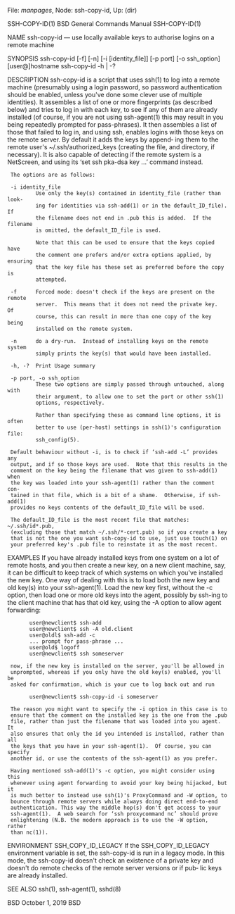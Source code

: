 File: *manpages*,  Node: ssh-copy-id,  Up: (dir)

SSH-COPY-ID(1)            BSD General Commands Manual           SSH-COPY-ID(1)

NAME
     ssh-copy-id — use locally available keys to authorise logins on a remote
     machine

SYNOPSIS
     ssh-copy-id [-f] [-n] [-i [identity_file]] [-p port] [-o ssh_option]
                 [user@]hostname
     ssh-copy-id -h | -?

DESCRIPTION
     ssh-copy-id is a script that uses ssh(1) to log into a remote machine
     (presumably using a login password, so password authentication should be
     enabled, unless you've done some clever use of multiple identities).  It
     assembles a list of one or more fingerprints (as described below) and
     tries to log in with each key, to see if any of them are already
     installed (of course, if you are not using ssh-agent(1) this may result
     in you being repeatedly prompted for pass-phrases).  It then assembles a
     list of those that failed to log in, and using ssh, enables logins with
     those keys on the remote server.  By default it adds the keys by append‐
     ing them to the remote user's ~/.ssh/authorized_keys (creating the file,
     and directory, if necessary).  It is also capable of detecting if the
     remote system is a NetScreen, and using its ‘set ssh pka-dsa key ...’
     command instead.

     The options are as follows:

     -i identity_file
             Use only the key(s) contained in identity_file (rather than look‐
             ing for identities via ssh-add(1) or in the default_ID_file).  If
             the filename does not end in .pub this is added.  If the filename
             is omitted, the default_ID_file is used.

             Note that this can be used to ensure that the keys copied have
             the comment one prefers and/or extra options applied, by ensuring
             that the key file has these set as preferred before the copy is
             attempted.

     -f      Forced mode: doesn't check if the keys are present on the remote
             server.  This means that it does not need the private key.  Of
             course, this can result in more than one copy of the key being
             installed on the remote system.

     -n      do a dry-run.  Instead of installing keys on the remote system
             simply prints the key(s) that would have been installed.

     -h, -?  Print Usage summary

     -p port, -o ssh_option
             These two options are simply passed through untouched, along with
             their argument, to allow one to set the port or other ssh(1)
             options, respectively.

             Rather than specifying these as command line options, it is often
             better to use (per-host) settings in ssh(1)'s configuration file:
             ssh_config(5).

     Default behaviour without -i, is to check if ‘ssh-add -L’ provides any
     output, and if so those keys are used.  Note that this results in the
     comment on the key being the filename that was given to ssh-add(1) when
     the key was loaded into your ssh-agent(1) rather than the comment con‐
     tained in that file, which is a bit of a shame.  Otherwise, if ssh-add(1)
     provides no keys contents of the default_ID_file will be used.

     The default_ID_file is the most recent file that matches: ~/.ssh/id*.pub,
     (excluding those that match ~/.ssh/*-cert.pub) so if you create a key
     that is not the one you want ssh-copy-id to use, just use touch(1) on
     your preferred key's .pub file to reinstate it as the most recent.

EXAMPLES
     If you have already installed keys from one system on a lot of remote
     hosts, and you then create a new key, on a new client machine, say, it
     can be difficult to keep track of which systems on which you've installed
     the new key.  One way of dealing with this is to load both the new key
     and old key(s) into your ssh-agent(1).  Load the new key first, without
     the -c option, then load one or more old keys into the agent, possibly by
     ssh-ing to the client machine that has that old key, using the -A option
     to allow agent forwarding:

           user@newclient$ ssh-add
           user@newclient$ ssh -A old.client
           user@oldl$ ssh-add -c
           ... prompt for pass-phrase ...
           user@old$ logoff
           user@newclient$ ssh someserver

     now, if the new key is installed on the server, you'll be allowed in
     unprompted, whereas if you only have the old key(s) enabled, you'll be
     asked for confirmation, which is your cue to log back out and run

           user@newclient$ ssh-copy-id -i someserver

     The reason you might want to specify the -i option in this case is to
     ensure that the comment on the installed key is the one from the .pub
     file, rather than just the filename that was loaded into you agent.  It
     also ensures that only the id you intended is installed, rather than all
     the keys that you have in your ssh-agent(1).  Of course, you can specify
     another id, or use the contents of the ssh-agent(1) as you prefer.

     Having mentioned ssh-add(1)'s -c option, you might consider using this
     whenever using agent forwarding to avoid your key being hijacked, but it
     is much better to instead use ssh(1)'s ProxyCommand and -W option, to
     bounce through remote servers while always doing direct end-to-end
     authentication. This way the middle hop(s) don't get access to your
     ssh-agent(1).  A web search for ‘ssh proxycommand nc’ should prove
     enlightening (N.B. the modern approach is to use the -W option, rather
     than nc(1)).

ENVIRONMENT
     SSH_COPY_ID_LEGACY
             If the SSH_COPY_ID_LEGACY environment variable is set, the
             ssh-copy-id is run in a legacy mode. In this mode, the
             ssh-copy-id doesn't check an existence of a private key and
             doesn't do remote checks of the remote server versions or if pub‐
             lic keys are already installed.

SEE ALSO
     ssh(1), ssh-agent(1), sshd(8)

BSD                             October 1, 2019                            BSD
